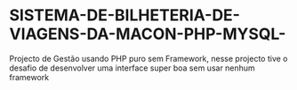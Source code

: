 # SISTEMA-DE-BILHETERIA-DE-VIAGENS-DA-MACON-PHP-MYSQL-
Projecto de Gestão usando PHP puro sem Framework, nesse projecto tive o desafio de desenvolver uma interface super boa sem usar nenhum framework
